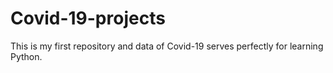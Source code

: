 # Covid-19-projects

This is my first repository and data of Covid-19 serves perfectly for learning Python.
